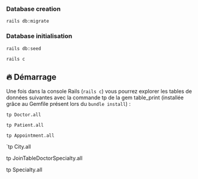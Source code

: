 

### Database creation

`rails db:migrate`

### Database initialisation

`rails db:seed`

`rails c`


## 🔥 Démarrage

Une fois dans la console Rails (`rails c`) vous pourrez explorer les tables de données suivantes avec la commande tp de la gem table_print (installée grâce au Gemfile présent lors du `bundle install`) :

`tp Doctor.all`

`tp Patient.all`

`tp Appointment.all`

`tp City.all

tp JoinTableDoctorSpecialty.all

tp Specialty.all


